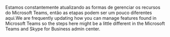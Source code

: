 <span data-ttu-id="10f4c-101">Estamos constantemente atualizando as formas de gerenciar os recursos do Microsoft Teams, então as etapas podem ser um pouco diferentes aqui.</span><span class="sxs-lookup"><span data-stu-id="10f4c-101">We are frequently updating how you can manage features found in Microsoft Teams so the steps here might be a little different in the Microsoft Teams and Skype for Business admin center.</span></span>